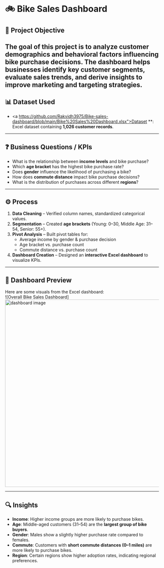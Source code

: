 # 🚲 Bike Sales Dashboard  

## 📌 Project Objective  
The goal of this project is to analyze customer demographics and behavioral factors influencing **bike purchase decisions**. The dashboard helps businesses identify **key customer segments**, evaluate **sales trends**, and derive insights to improve **marketing and targeting strategies**.  
----------

## 📊 Dataset Used  
- <a https://github.com/Rakvidh3975/Bike-sales-dashboard/blob/main/Bike%20Sales%20Dashboard.xlsx">Dataset</a>  **: Excel dataset containing **1,026 customer records**.  
-----------

## ❓ Business Questions / KPIs  
- What is the relationship between **income levels** and bike purchase?  
- Which **age bracket** has the highest bike purchase rate?  
- Does **gender** influence the likelihood of purchasing a bike?  
- How does **commute distance** impact bike purchase decisions?  
- What is the distribution of purchases across different **regions**?
-------------

 ## ⚙️ Process  
1. **Data Cleaning** – Verified column names, standardized categorical values.  
2. **Segmentation** – Created **age brackets** (Young: 0–30, Middle Age: 31–54, Senior: 55+).  
3. **Pivot Analysis** – Built pivot tables for:  
   - Average income by gender & purchase decision  
   - Age bracket vs. purchase count  
   - Commute distance vs. purchase count  
4. **Dashboard Creation** – Designed an **interactive Excel dashboard** to visualize KPIs.  
---------------

## 📸 Dashboard Preview  
Here are some visuals from the Excel dashboard:  
![Overall Bike Sales Dashboard] <img width="1106" height="615" alt="dashboard image" src="https://github.com/user-attachments/assets/e8887b9e-6917-4593-b374-9a6e41df7590" />

----------------

## 🔍 Insights  
- **Income**: Higher income groups are more likely to purchase bikes.  
- **Age**: Middle-aged customers (31–54) are the **largest group of bike buyers**.  
- **Gender**: Males show a slightly higher purchase rate compared to females.  
- **Commute**: Customers with **short commute distances (0–1 miles)** are more likely to purchase bikes.  
- **Region**: Certain regions show higher adoption rates, indicating regional preferences.



